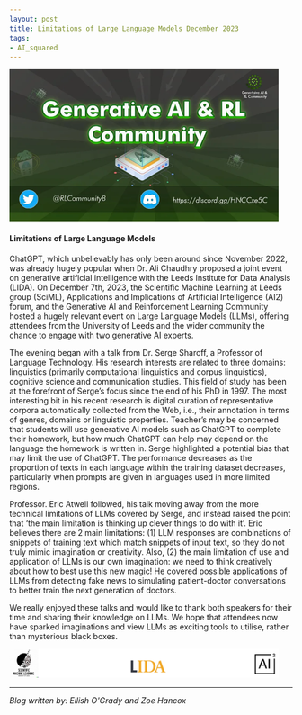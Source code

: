 ```yaml
---
layout: post
title: Limitations of Large Language Models December 2023
tags:
- AI_squared
---
```


<img src="/images/llms_dec2023/generative_AI_RL_community_banner.png" style="max-width: 95%;" />

#### Limitations of Large Language Models 

ChatGPT, which unbelievably has only been around since November 2022, was already hugely popular when Dr. Ali Chaudhry proposed a joint event on generative artificial intelligence with the Leeds Institute for Data Analysis (LIDA). On December 7th, 2023, the Scientific Machine Learning at Leeds group (SciML), Applications and Implications of Artificial Intelligence (AI2) forum, and the Generative AI and Reinforcement Learning Community hosted a hugely relevant event on Large Language Models (LLMs), offering attendees from the University of Leeds and the wider community the chance to engage with two generative AI experts. 

The evening began with a talk from Dr. Serge Sharoff, a Professor of Language Technology.  His research interests are related to three domains: linguistics (primarily computational linguistics and corpus linguistics), cognitive science and communication studies. This field of study has been at the forefront of Serge’s focus since the end of his PhD in 1997. The most interesting bit in his recent research is digital curation of representative corpora automatically collected from the Web, i.e., their annotation in terms of genres, domains or linguistic properties. Teacher’s may be concerned that students will use generative AI models such as ChatGPT to complete their homework, but how much ChatGPT can help may depend on the language the homework is written in. Serge highlighted a potential bias that may limit the use of ChatGPT. The performance decreases as the proportion of texts in each language within the training dataset decreases, particularly when prompts are given in languages used in more limited regions. 

 

Professor. Eric Atwell followed, his talk moving away from the more technical limitations of LLMs covered by Serge, and instead raised the point that ‘the main limitation is thinking up clever things to do with it’. Eric believes there are 2 main limitations: (1) LLM responses are combinations of snippets of training text which match snippets of input text, so they do not truly mimic imagination or creativity. Also, (2) the main limitation of use and application of LLMs is our own imagination: we need to think creatively about how to best use this new magic!  He covered possible applications of LLMs from detecting fake news to simulating patient-doctor conversations to better train the next generation of doctors.  

We really enjoyed these talks and would like to thank both speakers for their time and sharing their knowledge on LLMs. We hope that attendees now have sparked imaginations and view LLMs as exciting tools to utilise, rather than mysterious black boxes. 

<img src="/images/llms_dec2023/sciml_lida_AI2_banner.png" style="max-width: 95%;" />

---

*Blog written by: Eilish O'Grady and Zoe Hancox*
